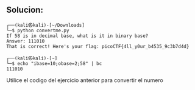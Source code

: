 ## Solucion:
	┌──(kali㉿kali)-[~/Downloads]
	└─$ python convertme.py 
	If 58 is in decimal base, what is it in binary base?
	Answer: 111010
	That is correct! Here's your flag: picoCTF{4ll_y0ur_b4535_9c3b7d4d}

	┌──(kali㉿kali)-[~]
	└─$ echo "ibase=10;obase=2;58" | bc        
	111010

Utilice el codigo del ejercicio anterior para convertir el numero